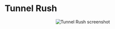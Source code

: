 # Tunnel Rush

<p align="center">
  <img src="https://dl.dropboxusercontent.com/u/63123790/screenshots/Tunnel-Rush/Screenshot_2015-07-11-11-10-15.jpg" alt="Tunnel Rush screenshot" />
</p>
